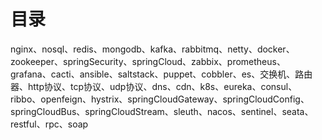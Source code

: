 # 目录

nginx、nosql、redis、mongodb、kafka、rabbitmq、netty、docker、zookeeper、springSecurity、springCloud、zabbix、prometheus、grafana、cacti、ansible、saltstack、puppet、cobbler、es、交换机、路由器、http协议、tcp协议、udp协议、dns、cdn、k8s、eureka、consul、ribbo、openfeign、hystrix、springCloudGateway、springCloudConfig、springCloudBus、springCloudStream、sleuth、nacos、sentinel、seata、restful、rpc、soap
